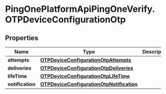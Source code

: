 # PingOnePlatformApiPingOneVerify.OTPDeviceConfigurationOtp

## Properties

Name | Type | Description | Notes
------------ | ------------- | ------------- | -------------
**attempts** | [**OTPDeviceConfigurationOtpAttempts**](OTPDeviceConfigurationOtpAttempts.md) |  | 
**deliveries** | [**OTPDeviceConfigurationOtpDeliveries**](OTPDeviceConfigurationOtpDeliveries.md) |  | 
**lifeTime** | [**OTPDeviceConfigurationOtpLifeTime**](OTPDeviceConfigurationOtpLifeTime.md) |  | 
**notification** | [**OTPDeviceConfigurationOtpNotification**](OTPDeviceConfigurationOtpNotification.md) |  | 


